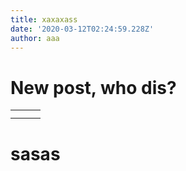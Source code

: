 ```yaml
---
title: xaxaxass
date: '2020-03-12T02:24:59.228Z'
author: aaa
---
```

# New post, who dis?

|  |  |  |
| --- | --- | --- |
|  |  |  |
|  |  |  |

# sasas